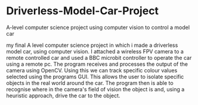 # Driverless-Model-Car-Project
A-level computer science project using computer vision to control a model car

my final A level computer science project in which i made a driverless model car, using computer vision. I attached a wireless FPV camera to a remote controlled car and used a BBC microbit controller to operate the car using a remote pc. The program receives and processes the output of the camera using OpenCV. Using this we can track specific colour values selected using the programs GUI. This allows the user to isolate specific objects in the real world around the car. The program then is able to recognise where in the camera's field of vision the object is and, using a heuristic approach, drive the car to the object.
